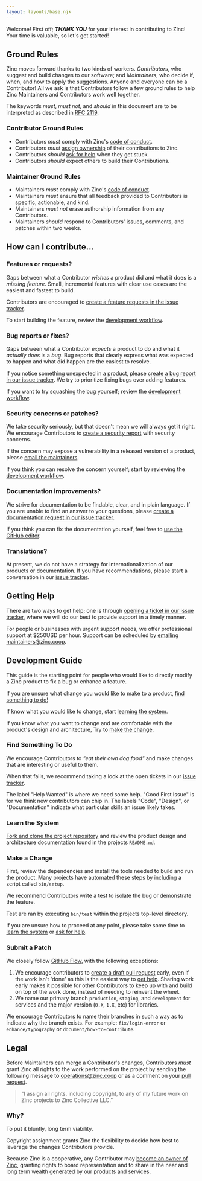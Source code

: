 ```yaml
---
layout: layouts/base.njk
---
```


Welcome! First off; _**THANK YOU**_ for your interest in contributing to Zinc!
Your time is valuable, so let's get started!

## Ground Rules

Zinc moves forward thanks to two kinds of workers. _Contributors_, who suggest
and build changes to our software; and _Maintainers_, who decide if, when, and
how to apply the suggestions. Anyone and everyone can be a Contributor! All we
ask is that Contributors follow a few ground rules to help Zinc Maintainers and
Contributors work well together.

The keywords _must_, _must not_, and _should_ in this document are to be
interpreted as described in [RFC 2119][rfc-2119].

### Contributor Ground Rules

- Contributors _must_ comply with Zinc's [code of conduct][code-of-conduct].
- Contributors _must_ [assign ownership][assign-ownership] of their
  contributions to Zinc.
- Contributors _should_ [ask for help][get-help] when they get stuck.
- Contributors _should_ expect others to build their Contributions.

### Maintainer Ground Rules

- Maintainers _must_ comply with Zinc's [code of conduct][code-of-conduct].
- Maintainers _must_ ensure that all feedback provided to Contributors is
  specific, actionable, and kind.
- Maintainers _must not_ erase authorship information from any Contributors.
- Maintainers _should_ respond to Contributors' issues, comments, and patches
  within two weeks.

## How can I contribute...

### Features or requests?

Gaps between what a Contributor _wishes_ a product did and what it does is a
_missing feature_. Small, incremental features with clear use cases are the
easiest and fastest to build.

Contributors are encouraged to [create a feature requests in the issue
tracker][issue-tracker].

To start building the feature, review the [development
workflow][development-workflow].

### Bug reports or fixes?

Gaps between what a Contributor _expects_ a product to do and what it _actually
does_ is a _*bug*_. Bug reports that clearly express what was expected to happen
and what did happen are the easiest to resolve.

If you notice something unexpected in a product, please [create a bug report in
our issue tracker][issue-tracker]. We try to prioritize fixing bugs over adding
features.

If you want to try squashing the bug yourself; review the [development
workflow][development-workflow].

### Security concerns or patches?

We take security seriously, but that doesn't mean we will always get it right.
We encourage Contributors to [create a security report][issue-tracker] with
security concerns.

If the concern may expose a vulnerability in a released version of a product,
please [email the maintainers][email-maintainers].

If you think you can resolve the concern yourself; start by reviewing the
[development workflow][development-workflow].

### Documentation improvements?

We strive for documentation to be findable, clear, and in plain language. If you
are unable to find an answer to your questions, please [create a documentation
request in our issue tracker][issue-tracker].

If you think you can fix the documentation yourself, feel free to [use the
GitHub editor][editing-files-in-github].

### Translations?

At present, we do not have a strategy for internationalization of our products
or documentation. If you have recommendations, please start a conversation in
our [issue tracker][issue-tracker].

## Getting Help

There are two ways to get help; one is through [opening a ticket in our issue
tracker][issue-tracker], where we will do our best to provide support in a
timely manner.

For people or businesses with urgent support needs, we offer professional
support at \$250USD per hour. Support can be scheduled by [emailing
maintainers@zinc.coop][email-maintainers].

## Development Guide

This guide is the starting point for people who would like to directly modify a
Zinc product to fix a bug or enhance a feature.

If you are unsure what change you would like to make to a product, [find
something to do!][find-something-to-do]

If know what you would like to change, start [learning the
system][learn-the-system].

If you know what you want to change and are comfortable with the product's
design and architecture, Try to [make the change][make-a-change].

### Find Something To Do

We encourage Contributors to _"eat their own dog food"_ and make changes that
are interesting or useful to them.

When that fails, we recommend taking a look at the open tickets in our [issue
tracker][issue-tracker].

The label "Help Wanted" is where we need some help. "Good First Issue" is for we
think new contributors can chip in. The labels "Code", "Design", or
"Documentation" indicate what particular skills an issue likely takes.

### Learn the System

[Fork and clone the project repository][fork-a-repository] and review the
product design and architecture documentation found in the projects `README.md`.

### Make a Change

First, review the dependencies and install the tools needed to build and run the
product. Many projects have automated these steps by including a script called
`bin/setup`.

We recommend Contributors write a test to isolate the bug or demonstrate the
feature.

Test are ran by executing `bin/test` within the projects top-level directory.

If you are unsure how to proceed at any point, please take some time to [learn
the system][learn-the-system] or [ask for help][get-help].

### Submit a Patch

We closely follow [GitHub Flow][github-flow], with the following exceptions:

1.  We encourage contributors to [create a draft pull
    request][creating-a-pull-request] early, even if the work isn't 'done' as
    this is the easiest way to [get help][get-help]. Sharing work early makes it
    possible for other Contributors to keep up with and build on top of the work
    done, instead of needing to reinvent the wheel.
2.  We name our primary branch `production`, `staging`, and `development` for
    services and the major version (`0.X`, `1.X`, etc) for libraries.

We encourage Contributors to name their branches in such a way as to indicate
why the branch exists. For example: `fix/login-error` or `enhance/typography` or
`document/how-to-contribute`.

## Legal

Before Maintainers can merge a Contributor's changes, Contributors _must_ grant
Zinc all rights to the work performed on the project by sending the following
message to [operations@zinc.coop][email-operations] or as a comment on your
[pull request][creating-a-pull-request].

> "I assign all rights, including copyright, to any of my future work on Zinc
> projects to Zinc Collective LLC."

### Why?

To put it bluntly, long term viability.

Copyright assignment grants Zinc the flexibility to decide how best to leverage
the changes Contributors provide.

Because Zinc is a cooperative, any Contributor may [become an owner of
Zinc][become-an-owner], granting rights to board representation and to share in
the near and long term wealth generated by our products and services.

[development-workflow]: #development-guide
[contributor-ground-rules]: #contributor-ground-rules
[find-something-to-do]: #find-something-to-do
[learn-the-system]: #learn-the-system
[make-a-change]: #make-a-change
[get-help]: #getting-help
[assign-ownership]: #legal
[become-an-owner]:
  https://www.zinc.coop/operating-agreement/#b-2-becoming-a-member
[code-of-conduct]: https://www.zinc.coop/code-of-conduct/
[maintainers]: https://github.com/orgs/zinc-collective/teams/maintainers
[fork-a-repository]: https://guides.github.com/activities/forking/
[github-flow]: https://guides.github.com/introduction/flow/
[cloning-a-repository]:
  https://help.github.com/en/github/creating-cloning-and-archiving-repositories/cloning-a-repository
[creating-a-pull-request]:
  https://help.github.com/en/github/collaborating-with-issues-and-pull-requests/creating-a-pull-request
[editing-files-in-github]:
  https://help.github.com/en/github/managing-files-in-a-repository/editing-files-in-another-users-repository
[email-operations]: mailto:operations@zinc.coop
[email-maintainers]: mailto:maintainers@zinc.coop
[issue-tracker]: https://github.com/zinc-collective/www.zinc.coop/issues
[rfc-2119]: https://tools.ietf.org/html/rfc2119
